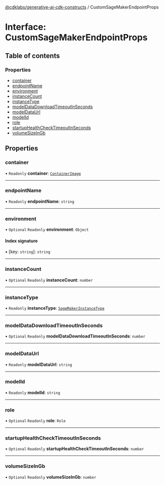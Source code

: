 [@cdklabs/generative-ai-cdk-constructs](../README.md) / CustomSageMakerEndpointProps

# Interface: CustomSageMakerEndpointProps

## Table of contents

### Properties

- [container](CustomSageMakerEndpointProps.md#container)
- [endpointName](CustomSageMakerEndpointProps.md#endpointname)
- [environment](CustomSageMakerEndpointProps.md#environment)
- [instanceCount](CustomSageMakerEndpointProps.md#instancecount)
- [instanceType](CustomSageMakerEndpointProps.md#instancetype)
- [modelDataDownloadTimeoutInSeconds](CustomSageMakerEndpointProps.md#modeldatadownloadtimeoutinseconds)
- [modelDataUrl](CustomSageMakerEndpointProps.md#modeldataurl)
- [modelId](CustomSageMakerEndpointProps.md#modelid)
- [role](CustomSageMakerEndpointProps.md#role)
- [startupHealthCheckTimeoutInSeconds](CustomSageMakerEndpointProps.md#startuphealthchecktimeoutinseconds)
- [volumeSizeInGb](CustomSageMakerEndpointProps.md#volumesizeingb)

## Properties

### container

• `Readonly` **container**: [`ContainerImage`](../classes/ContainerImage.md)

___

### endpointName

• `Readonly` **endpointName**: `string`

___

### environment

• `Optional` `Readonly` **environment**: `Object`

#### Index signature

▪ [key: `string`]: `string`

___

### instanceCount

• `Optional` `Readonly` **instanceCount**: `number`

___

### instanceType

• `Readonly` **instanceType**: [`SageMakerInstanceType`](../classes/SageMakerInstanceType.md)

___

### modelDataDownloadTimeoutInSeconds

• `Optional` `Readonly` **modelDataDownloadTimeoutInSeconds**: `number`

___

### modelDataUrl

• `Readonly` **modelDataUrl**: `string`

___

### modelId

• `Readonly` **modelId**: `string`

___

### role

• `Optional` `Readonly` **role**: `Role`

___

### startupHealthCheckTimeoutInSeconds

• `Optional` `Readonly` **startupHealthCheckTimeoutInSeconds**: `number`

___

### volumeSizeInGb

• `Optional` `Readonly` **volumeSizeInGb**: `number`
